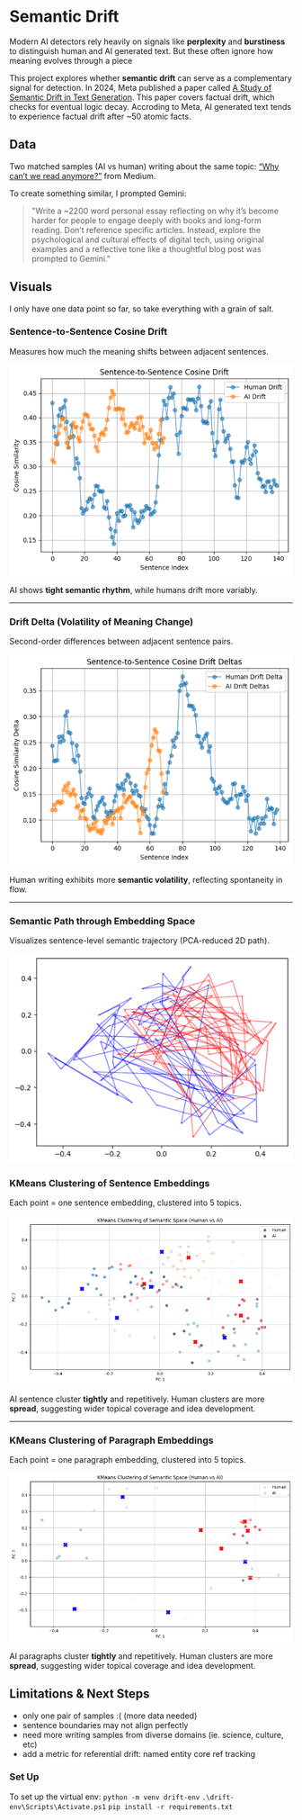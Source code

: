 # Semantic Drift

Modern AI detectors rely heavily on signals like **perplexity** and **burstiness** to distinguish human and AI generated text. But these often ignore how meaning evolves through a piece

This project explores whether **semantic drift** can serve as a complementary signal for detection. In 2024, Meta published a paper called [A Study of Semantic Drift in Text Generation](https://ai.meta.com/research/publications/know-when-to-stop-a-study-of-semantic-drift-in-text-generation/). This paper covers factual drift, which checks for eventual logic decay. Accroding to Meta, AI generated text tends to experience factual drift after ~50 atomic facts.

## Data
Two matched samples (AI vs human) writing about the same topic: [“Why can’t we read anymore?”](https://hughmcguire.medium.com/why-can-t-we-read-anymore-503c38c131fe) from Medium.

To create something similar, I prompted Gemini:
> "Write a ~2200 word personal essay reflecting on why it’s become harder for people to engage deeply with books and long-form reading. Don’t reference specific articles. Instead, explore the psychological and cultural effects of digital tech, using original examples and a reflective tone like a thoughtful blog post was prompted to Gemini."

## Visuals
I only have one data point so far, so take everything with a grain of salt. 

### Sentence-to-Sentence Cosine Drift
Measures how much the meaning shifts between adjacent sentences.

![Cosine Drift](./graphs/sentence_cosinedrift.png)

AI shows **tight semantic rhythm**, while humans drift more variably.

---

### Drift Delta (Volatility of Meaning Change)
Second-order differences between adjacent sentence pairs.

![Drift Deltas](./graphs/sentence_driftdeltas.png)

Human writing exhibits more **semantic volatility**, reflecting spontaneity in flow.

---

### Semantic Path through Embedding Space
Visualizes sentence-level semantic trajectory (PCA-reduced 2D path).

![Path](./graphs/sentence_path.png)

### KMeans Clustering of Sentence Embeddings
Each point = one sentence embedding, clustered into 5 topics.

![KMeans](./graphs/sentence_kmeans.png)

AI sentence cluster **tightly** and repetitively. Human clusters are more **spread**, suggesting wider topical coverage and idea development.

---

### KMeans Clustering of Paragraph Embeddings
Each point = one paragraph embedding, clustered into 5 topics.

![KMeans](./graphs/paragraph_kmeans.png)

AI paragraphs cluster **tightly** and repetitively. Human clusters are more **spread**, suggesting wider topical coverage and idea development.

## Limitations & Next Steps
- only one pair of samples :( (more data needed)
- sentence boundaries may not align perfectly
- need more writing samples from diverse domains (ie. science, culture, etc)
- add a metric for referential drift: named entity core ref tracking

### Set Up
To set up the virtual env:
`python -m venv drift-env`
`.\drift-env\Scripts\Activate.ps1`
`pip install -r requirements.txt`
